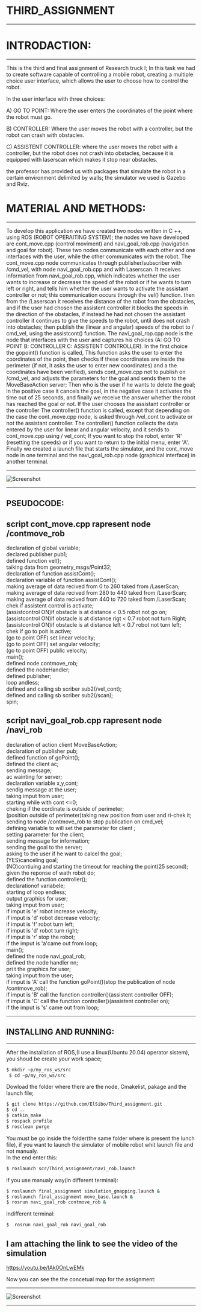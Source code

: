 # THIRD_ASSIGNMENT
--------------------

  INTRODACTION:
  ==============
  ---------------
  
  This is the third and final assignment of Research truck I; 
  In this task we had to create software capable of controlling a mobile robot, 
  creating a multiple choice user interface, which allows the user to choose how to control the robot.
  
  In the user interface with three choices:

A) GO TO POINT: Where the user enters the coordinates of the point where the robot must go.

B) CONTROLLER: Where the user moves the robot with a controller, but the robot can crash with obstacles.


C) ASSISTENT CONTROLLER: where the user moves the robot with a controller, but the robot does not crash into obstacles, because it is equipped with laserscan which makes it stop near obstacles.

the professor has provided us with packages that simulate the robot in a certain environment delimited by walls; 
the simulator we used is Gazebo and Rviz.

  MATERIAL AND METHODS:
  =====================
  ---------------------
  
To develop this application we have created two nodes written in C ++, using ROS (ROBOT OPERAITING SYSTEM); 
the nodes we have developed are cont_move.cpp (control moviment) and navi_goal_rob.cpp (navigation and goal for robot). 
These two nodes communicate with each other and one interfaces with the user, while the other communicates with the robot.
The cont_move.cpp node communicates through publisher/subscriber with /cmd_vel, 
with node navi_goal_rob.cpp and with  Laserscan.
It receives information from navi_goal_rob.cpp, 
which indicates whether the user wants to increase or decrease the speed of the robot or if he wants to turn left or right,
and tells him whether the user wants to activate the assistant controller or not;
this communication occurs through the vel() function. 
then from the /Laserscan it receives the distance of the robot from the obstacles, 
and if the user had chosen the assistent controller it blocks the speeds in the direction of the obstacles,
if instead he had not chosen the assistant controller it continues to give the speeds to the robot,
until does not crash into obstacles; then publish the (linear and angular) speeds of the robot to / cmd_vel,
using the assistcont() function.
The navi_goal_rop.cpp node is the node that interfaces with the user and captures his choices
(A: GO TO POINT B: CONTROLLER C: ASSISTENT CONTROLLER).
In the first choice the gopoint() function is called, 
This function asks the user to enter the coordinates of the point, 
then checks if these coordinates are inside the perimeter (if not, it asks the user to enter new coordinates)
and a the coordinates have been verified), sends cont_move.cpp not to publish on /cmd_vel,
and adjusts the parameters for the goal and sends them to the MoveBaseAction server;
Then who is the user if he wants to delete the goal; in the positive case it cancels the goal, 
in the negative case it activates the time out of 25 seconds,
and finally we receive the answer whether the robot has reached the goal or not.
If the user chooses the assistant controller or the controller The controller() function is called, 
except that depending on the case the cont_move.cpp node,
is asked through /vel_cont to activate or not the assistant controller.
The controller() function collects the data entered by the user for linear and angular velocity,
and it sends to cont_move.cpp using / vel_cont; If you want to stop the robot, 
enter 'R' (resetting the speeds) or if you want to return to the initial menu, enter 'A'.
Finally we created a launch file that starts the simulator,
and the cont_move node in one terminal and the navi_goal_rob.cpp node (graphical interface) in another terminal.
____________________________________________
![Screenshot](rosgraph.png)
__________________________________

PSEUDOCODE:
------------

script cont_move.cpp rapresent node /contmove_rob
----

declaration of global variable;                           
declared publisher pub1;                                
defined function vel();                               
taiking data from geometry_msgs/Point32;                                
declaration of function assistCont();                               
declaration variable of function assistCont();                                  
making average of data recived from 0 to 260 taked from /LaserScan;                             
making average of data recived from 280 to 440 taked from /LaserScan;                                 
making average of data recived from 440 to 720 taked from /LaserScan;                             
chek if assistent control is activate;                                                      
(assistcontrol ON)if obstacle is at distance < 0.5 robot not go on;                                 
(assistcontrol ON)if obstacle is at distance rigt < 0.7 robot not turn Right;                             
(assistcontrol ON)if obstacle is at distance left < 0.7 robot not turn left;                                
chek if go to poit is active;                                                                         
(go to point OFF) set linear velocity;                                                  
(go to point OFF) set angular velocity;                                                               
(go to point OFF) public velocity;                                                                       
main();                                                                                             
defined node contmove_rob;                                                         
defined the nodeHandler;                                    
defined publisher;                                        
loop andless;                                           
defined and calling sb scriber sub2(/vel_cont);                                             
defined and calling sb scriber sub2(/scan);                                                       
spin;                                                       

script navi_goal_rob.cpp rapresent node /navi_rob
----

declaration of action client MoveBaseAction;                                                  
declaration of publisher pub;                                                                 
defined function of goPoint();                                                                    
defined the client ac;                                                                            
sending message;                                                                                
ac wainting for server;                                                                           
declaration variable x,y,cont;                                                                    
sendig message at the user;                                                                       
taking imput from user;                                                                           
starting while with cont <=0;                                                                       
cheking if the cordinate is outside of perimeter;                                                   
(position outside of perimeter)taking new position from user and ri-chek it;                            
sending to node /contmove_rob to stop publication on cmd_vel;                           
defining variable to will set the parameter for client ;                                            
setting parameter for the client;                                                             
sending message for information;                                                            
sending the goal to the server;                                                                                                
asking to the user if he want to calcel the goal;                                                     
(YES)canceling goal;                                                                            
(NO)contiuing and starting the timeout for reaching the point(25 second);                               
given the reponse of wath robot do;                                                             
defined the function controller();                                                              
declarationof variabele;                                                                          
starting of loop endless;                                           
output graphics for user;                                                                   
taking imput from user;                                                             
if imput is 'e' robot increase velocity;                                                    
if imput is 'd' robot decrease velocity;                                                                  
if imput is 'f' robot turn left;                                                                        
if imput is 'd' robot turn right;                                                                     
if imput is 'r' stop the robot;                                                                           
if the imput is 'a'came out from loop;                                                                
main();                                                                                           
defined the node navi_goal_rob;                                                         
defined the node handler nn;                                                                
pri t the graphics for user;                                                                    
taking imput from the user;                                                                       
if imput is 'A' call the function goPoint()(stop the publication of node /contmove_rob);                  
if imput is 'B' call the function controller()(assistent controller OFF);                                 
if imput is 'C' call the function controller()(assistent controller on);                              
if the imput is 's' came out from loop; 

--------------------------------------------
INSTALLING AND RUNNING:
---
_________


After the installation of ROS,(I use a linux(Ubuntu 20.04) operator sistem), you shoud be create your work space;

```bash
$ mkdir –p/my_ros_ws/src
 $ cd –p/my_ros_ws/src
```
Dowload the folder where there are the node, Cmakelist, pakage and the launch file;

```bash
$ git clone https://github.com/ElSibo/Third_assignment.git
$ cd ..
$ catkin_make
$ rospack profile
$ rosclean purge
```
You must be go inside the folder(the same folder where is present the lunch file),
if you want to launch the simulator of mobile robot whit launch file and not manualy.                                 
In the end enter this:

```bash
$ roslaunch scr/Third_assignment/navi_rob.launch
```
if you use manualy way(in different terminal):

```bash
$ roslaunch final_assignment simulation_gmapping.launch &
$ roslaunch final_assignment move_base.launch &
$ rosrun navi_goal_rob contmove_rob &
```
indifferent terminal:
```bash
$  rosrun navi_goal_rob navi_goal_rob 
```


I am attaching the link to see the video of the simulation
---
https://youtu.be/IAk0OnLwEMk

Now you can see the the concetual map for the assignment:

____________________________________________
![Screenshot](ThirdAsmRT1.png)
__________________________________


